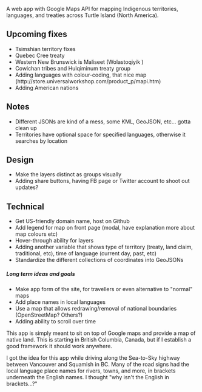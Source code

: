 A web app with Google Maps API for mapping Indigenous territories, languages, and treaties across Turtle Island (North America).

<h2>Upcoming fixes</h2>
<ul>
<li>Tsimshian territory fixes</li>
<li>Quebec Cree treaty</li>
<li>Western New Brunswick is Maliseet (Wolastoqiyik )</li>
<li>Cowichan tribes and Hulqiminum treaty group</li>
<li>Adding languages with colour-coding, that nice map (http://store.universalworkshop.com/product_p/mapi.htm)</li>
<li>Adding American nations</li>
</ul>

<h2>Notes</h2>
<ul>
<li>Different JSONs are kind of a mess, some KML, GeoJSON, etc... gotta clean up</li>
<li>Territories have optional space for specified languages, otherwise it searches by location</li>
</ul>

<h2>Design</h2>
<ul>
<li>Make the layers distinct as groups visually</li>
<li>Adding share buttons, having FB page or Twitter account to shoot out updates?</li>
</ul>

<h2>Technical</h2>
<ul>
<li>Get US-friendly domain name, host on Github</li>
<li>Add legend for map on front page (modal, have explanation more about map colours etc)</li>
<li>Hover-through ability for layers</li>
<li>Adding another variable that shows type of territory (treaty, land claim, traditional, etc), time of language (current day, past, etc)</li>
<li>Standardize the different collections of coordinates into GeoJSONs</li>
</ul>

<h5>Long term ideas and goals</h5>
<ul>
<li>Make app form of the site, for travellers or even alternative to "normal" maps</li>
<li>Add place names in local languages</li>
<li>Use a map that allows redrawing/removal of national boundaries (OpenStreetMap? Others?) </li>
<li>Adding ability to scroll over time</li>
</ul>

<p>This app is simply meant to sit on top of Google maps and provide a map of native land. This is starting in British Columbia, Canada, but if I establish a good framework it should work anywhere.</p>
<p>I got the idea for this app while driving along the Sea-to-Sky highway between Vancouver and Squamish in BC. Many of the road signs had the local language place names for rivers, towns, and more, in brackets underneath the English names. I thought "why isn't the English in brackets...?"</p>
